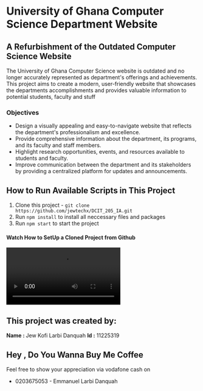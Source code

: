 # University of Ghana Computer Science Department Website

## A Refurbishment of the Outdated Computer Science Website

The University of Ghana Computer Science website is outdated and no longer accurately represented as department's offerings and achievements.
This project aims to create a modern, user-friendly website  that showcases the departments accomplishments and provides valuable information to potential students,
faculty and stuff

### Objectives
* Design a visually appealing and easy-to-navigate website that reflects the department's professionalism and excellence.
* Provide comprehensive information about the department, its programs, and its faculty and staff members.
* Highlight research opportunities, events, and resources available to students and faculty.
* Improve communication between the department and its stakeholders by providing a centralized platform for updates and announcements.


## How to Run Available Scripts in This Project
1. Clone this project - `git clone https://github.com/jewtechx/DCIT_205_IA.git`
2. Run `npm install` to install all neccessary files and packages
3. Run `npm start` to start the project

#### Watch How to SetUp a Cloned Project from Github
<video>
  <source src="https://youtu.be/7qHLRh17xrg"/>
</video>




## This project was created by:
<b> Name : </b>Jew Kofi Larbi Danquah
<b> Id :</b> 11225319




## Hey , Do You Wanna Buy Me Coffee
Feel free to show your appreciation via vodafone cash on 
* 0203675053 - Emmanuel Larbi Danquah


